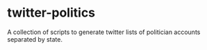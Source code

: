 # twitter-politics
A collection of scripts to generate twitter lists of politician accounts separated by state.
